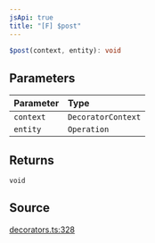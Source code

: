 ```yaml
---
jsApi: true
title: "[F] $post"
---
```


```ts
$post(context, entity): void
```

## Parameters

| Parameter | Type               |
| :-------- | :----------------- |
| `context` | `DecoratorContext` |
| `entity`  | `Operation`        |

## Returns

`void`

## Source

[decorators.ts:328](https://github.com/markcowl/cadl/blob/1a6d2b70/packages/http/src/decorators.ts#L328)
